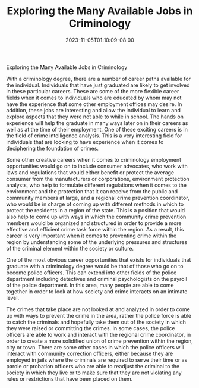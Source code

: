 ﻿---
title: "Exploring the Many Available Jobs in Criminology"
date: 2023-11-05T01:10:09-08:00
description: "criminology Tips for Web Success"
featured_image: "/images/criminology.jpg"
tags: ["criminology"]
---

Exploring the Many Available Jobs in Criminology

With a criminology degree, there are a number of career paths available for the individual.  Individuals that have just graduated are likely to get involved in these particular careers.  These are some of the more flexible career fields when it comes to individuals who are educated by whom may not have the experience that some other employment offices may desire.  In addition, these jobs are interesting and allow the individual to learn and explore aspects that they were not able to while in school.  The hands on experience will help the graduate in many ways later on in their careers as well as at the time of their employment.  One of these exciting careers is in the field of crime intelligence analysis.  This is a very interesting field for individuals that are looking to have experience when it comes to deciphering the foundation of crimes.

Some other creative careers when it comes to criminology employment opportunities would go on to include consumer advocates, who work with laws and regulations that would either benefit or protect the average consumer from the manufacturers or corporations, environment protection analysts, who help to formulate different regulations when it comes to the environment and the protection that it can receive from the public and community members at large, and a regional crime prevention coordinator, who would be in charge of coming up with different methods in which to protect the residents in a region of the state.  This is a position that would also help to come up with ways in which the community crime prevention members would be organized and structured in order to provide a more effective and efficient crime task force within the region.  As a result, this career is very important when it comes to preventing crime within the region by understanding some of the underlying pressures and structures of the criminal element within the society or culture.

One of the most obvious career opportunities that exists for individuals that graduate with a criminology degree would be that of those who go on to become police officers.  This can extend into other fields of the police department including detectives and criminal psychologists on the payroll of the police department.  In this area, many people are able to come together in order to look at how society and crime interacts on an intimate level.

The crimes that take place are not looked at and analyzed in order to come up with ways to prevent the crime in the area, rather the police force is able to catch the criminals and hopefully take them out of the society in which they were raised or committing the crimes.  In some cases, the police officers are able to work and interact with the regional crime coordinator, in order to create a more solidified union of crime prevention within the region, city or town.  There are some other cases in which the police officers will interact with community correction officers, either because they are employed in jails where the criminals are required to serve their time or as parole or probation officers who are able to readjust the criminal to the society in which they live or to make sure that they are not violating any rules or restrictions that have been placed on them.


